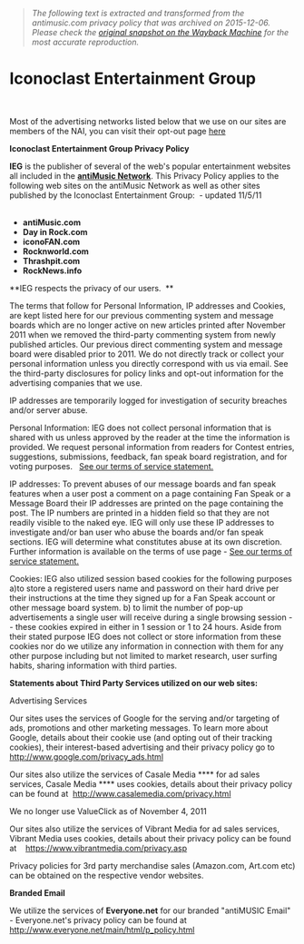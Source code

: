 > *The following text is extracted and transformed from the antimusic.com privacy policy that was archived on 2015-12-06. Please check the [original snapshot on the Wayback Machine](https://web.archive.org/web/20151206114038id_/http%3A//www.ieginc.com/privacy.html) for the most accurate reproduction.*

# Iconoclast Entertainment Group

 

Most of the advertising networks listed below that we use on our sites are members of the NAI, you can visit their opt-out page [here](http://www.networkadvertising.org/managing/opt_out.asp)

**Iconoclast Entertainment Group Privacy Policy**

**IEG** is the publisher of several of the web's popular entertainment websites all included in the **[antiMusic Network](http://www.iconofan.com/)**. This Privacy Policy applies to the following web sites on the antiMusic Network as well as other sites published by the Iconoclast Entertainment Group:  \- updated 11/5/11   
 

* **antiMusic.com**
* **Day in Rock.com**
* **iconoFAN.com**
* **Rocknworld.com**
* **Thrashpit.com**
* **RockNews.info**
 

**IEG respects the privacy of our users.  **

The terms that follow for Personal Information, IP addresses and Cookies, are kept listed here for our previous commenting system and message boards which are no longer active on new articles printed after November 2011 when we removed the third-party commenting system from newly published articles. Our previous direct commenting system and message board were disabled prior to 2011. We do not directly track or collect your personal information unless you directly correspond with us via email. See the third-party disclosures for policy links and opt-out information for the advertising companies that we use. 

IP addresses are temporarily logged for investigation of security breaches and/or server abuse. 

Personal Information: IEG does not collect personal information that is shared with us unless approved by the reader at the time the information is provided. We request personal information from readers for Contest entries, suggestions, submissions, feedback, fan speak board registration, and for voting purposes.   [See our terms of service statement.](https://web.archive.org/web/20151206114038id_/http%3A//www.ieginc.com/tos.html)

IP addresses: To prevent abuses of our message boards and fan speak features when a user post a comment on a page containing Fan Speak or a Message Board their IP addresses are printed on the page containing the post. The IP numbers are printed in a hidden field so that they are not readily visible to the naked eye. IEG will only use these IP addresses to investigate and/or ban user who abuse the boards and/or fan speak sections. IEG will determine what constitutes abuse at its own discretion. Further information is available on the terms of use page - [See our terms of service statement.](https://web.archive.org/web/20151206114038id_/http%3A//www.ieginc.com/tos.html)

Cookies: IEG also utilized session based cookies for the following purposes a)to store a registered users name and password on their hard drive per their instructions at the time they signed up for a Fan Speak account or other message board system. b) to limit the number of pop-up advertisements a single user will receive during a single browsing session -- these cookies expired in either in 1 session or 1 to 24 hours. Aside from their stated purpose IEG does not collect or store information from these cookies nor do we utilize any information in connection with them for any other purpose including but not limited to market research, user surfing habits, sharing information with third parties. 

**Statements about Third Party Services utilized on our web sites:**

Advertising Services

Our sites uses the services of Google for the serving and/or targeting of ads, promotions and other marketing messages. To learn more about Google, details about their cookie use (and opting out of their tracking cookies), their interest-based advertising and their privacy policy go to <http://www.google.com/privacy_ads.html>

Our sites also utilize the services of Casale Media **** for ad sales services, Casale Media **** uses cookies, details about their privacy policy can be found at  <http://www.casalemedia.com/privacy.html>

We no longer use ValueClick as of November 4, 2011 

Our sites also utilize the services of Vibrant Media for ad sales services,  Vibrant Media uses cookies, details about their privacy policy can be found at    <https://www.vibrantmedia.com/privacy.asp>

Privacy policies for 3rd party merchandise sales (Amazon.com, Art.com etc) can be obtained on the respective vendor websites. 

**Branded Email**

We utilize the services of **Everyone.net** for our branded "antiMUSIC Email" - Everyone.net's privacy policy can be found at  <http://www.everyone.net/main/html/p_policy.html>   
 
